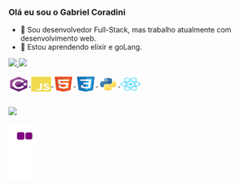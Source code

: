 ### Olá eu sou o Gabriel Coradini


- 🔭 Sou desenvolvedor Full-Stack, mas trabalho atualmente com desenvolvimento web.
- 🌱 Estou aprendendo elixir  e goLang.
<div>
  <a href="https://github.com/coradini0302">
  <img height="180em" src="https://github-readme-stats.vercel.app/api?username=coradini0302&show_icons=true&theme=dracula&include_all_commits=true&count_private=true" />
  <img height="180em" src="https://github-readme-stats.vercel.app/api/top-langs/?username=coradini0302&layout=compact&langs_count=16&theme=dracula" />
<div/>
<div style="display:inline_block"><br>
  <img align="center" alt="gabriel-cSharp" height="30" width="40" src="https://raw.githubusercontent.com/devicons/devicon/master/icons/csharp/csharp-original.svg" />
  <img align="center" alt="gabriel-Js" height="30" width="40" src="https://raw.githubusercontent.com/devicons/devicon/master/icons/javascript/javascript-plain.svg" />
  <img align="center" alt="gabriel-html" height="30" width="40" src="https://raw.githubusercontent.com/devicons/devicon/master/icons/html5/html5-original.svg" />
  <img align="center" alt="gabriel-css" height="30" width="40" src="https://raw.githubusercontent.com/devicons/devicon/master/icons/css3/css3-original.svg" />
  <img align="center" alt="gabriel-python" height="30" width="40" src="https://raw.githubusercontent.com/devicons/devicon/master/icons/python/python-original.svg" />
  <img align="center" alt="gabriel-react" height="30" width="40" src="https://raw.githubusercontent.com/devicons/devicon/master/icons/react/react-original.svg" />
<div/>
  
  ##
  
  <div>
    <a href="https://www.linkedin.com/in/gabriel-coradini/" target="_blank" ><img src="https://img.shields.io/badge/-LinkedIn-%230077B5?style=for-the-badge&logo=linkedin&logoColor=white" target="_blank"/></a>
  <div/>
    
![Snake gif](https://github.com/coradini0302/coradini0302/blob/output/github-contribution-grid-snake.gif)
